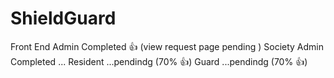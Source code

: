 # ShieldGuard
Front End
Admin Completed 👍 (view request page pending )
Society Admin Completed ...
Resident ...pendindg (70% 👍)
Guard ...pendindg (70% 👍)
